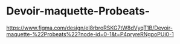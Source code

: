# Devoir-maquette-Probeats-
https://www.figma.com/design/el8rbroRSKG7tW8dVyqT1B/Devoir-maquette-%22Probeats%22?node-id=0-1&t=P4pryreRNgpoPUi0-1
